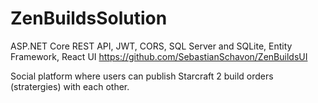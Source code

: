 # ZenBuildsSolution

ASP.NET Core REST API, JWT, CORS, SQL Server and SQLite, Entity Framework,
React UI https://github.com/SebastianSchavon/ZenBuildsUI

Social platform where users can publish Starcraft 2 build orders (stratergies) with each other.

